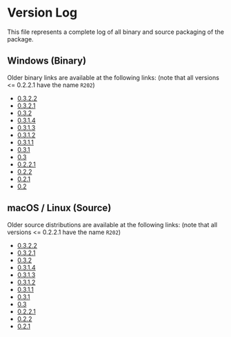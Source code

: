 # Version Log

This file represents a complete log of all binary and source packaging of the package. 

## Windows (Binary)

Older binary links are available at the following links: (note that all versions <= 0.2.2.1 have the name `R202`)

+ [0.3.2.2](https://github.com/frank113/cmu202/blob/41a6bbf120a3297c1c7fd60742d458edff903a54/cmu202_0.3.2.2.tgz)
+ [0.3.2.1](https://github.com/frank113/cmu202/blob/951d894e7902d9b19929df347d4ea502daebd983/cmu202_0.3.2.1.tgz)
+ [0.3.2](https://github.com/frank113/cmu202/blob/7db1a799e58c93fd7ca8709f633639c11b73520b/cmu202_0.3.2.tgz)
+ [0.3.1.4](https://github.com/frank113/cmu202/blob/2ef987c0414672101a856ed887e3a4b6378009cb/cmu202_0.3.1.4.tgz)
+ [0.3.1.3](https://github.com/frank113/cmu202/blob/090a471f065b4430f6530795cdffa4f254a655e2/cmu202_0.3.1.3.tgz)
+ [0.3.1.2](https://github.com/frank113/cmu202/blob/8cde21416db1511cbdfb6c99446ad0c62961a1b9/cmu202_0.3.1.2.tgz)
+ [0.3.1.1](https://github.com/frank113/cmu202/blob/0557b4ce3ebac89b82d00b51a71b8bda847b1965/cmu202_0.3.1.1.tgz)
+ [0.3.1](https://github.com/frank113/cmu202/blob/5f98a0e66150d556f3db869483ce1f1b64b6dcaa/cmu202_0.3.1.tgz)
+ [0.3](https://github.com/frank113/cmu202/blob/58ccfefeed47e55c1ab34c6aceccca389c7f8248/cmu202_0.3.tgz)
+ [0.2.2.1](https://github.com/frank113/cmu202/blob/8afbf1da221e93ec4246a91423ea9f797716b421/R202_0.2.2.1.tgz)
+ [0.2.2](https://github.com/frank113/cmu202/blob/c13632e8aa08dd885b350ec96d66be85b5167e16/R202_0.2.2.tgz)
+ [0.2.1](https://github.com/frank113/cmu202/blob/e0002b8a7b0e9981ed01d257c4d9c2f7d39cc3dd/R202_0.2.1.tgz)
+ [0.2](https://github.com/frank113/cmu202/blob/c2ffd608d5e71d4a354b86826188fd41a4d989f3/R202_0.2.0.tgz)

## macOS / Linux (Source)

Older source distributions are available at the following links: (note that all versions <= 0.2.2.1 have the name `R202`)

+ [0.3.2.2](https://github.com/frank113/cmu202/blob/41a6bbf120a3297c1c7fd60742d458edff903a54/cmu202_0.3.2.2.tar.gz)
+ [0.3.2.1](https://github.com/frank113/cmu202/blob/951d894e7902d9b19929df347d4ea502daebd983/cmu202_0.3.2.1.tar.gz)
+ [0.3.2](https://github.com/frank113/cmu202/blob/7db1a799e58c93fd7ca8709f633639c11b73520b/cmu202_0.3.2.tar.gz)
+ [0.3.1.4](https://github.com/frank113/cmu202/blob/2ef987c0414672101a856ed887e3a4b6378009cb/cmu202_0.3.1.4.tar.gz)
+ [0.3.1.3](https://github.com/frank113/cmu202/blob/090a471f065b4430f6530795cdffa4f254a655e2/cmu202_0.3.1.3.tar.gz)
+ [0.3.1.2](https://github.com/frank113/cmu202/blob/8cde21416db1511cbdfb6c99446ad0c62961a1b9/cmu202_0.3.1.2.tar.gz)
+ [0.3.1.1](https://github.com/frank113/cmu202/blob/0557b4ce3ebac89b82d00b51a71b8bda847b1965/cmu202_0.3.1.1.tar.gz)
+ [0.3.1](https://github.com/frank113/cmu202/blob/5f98a0e66150d556f3db869483ce1f1b64b6dcaa/cmu202_0.3.1.tar.gz)
+ [0.3](https://github.com/frank113/cmu202/blob/58ccfefeed47e55c1ab34c6aceccca389c7f8248/cmu202_0.3.tar.gz)
+ [0.2.2.1](https://github.com/frank113/cmu202/blob/8afbf1da221e93ec4246a91423ea9f797716b421/R202_0.2.2.1.tar.gz)
+ [0.2.2](https://github.com/frank113/cmu202/blob/c13632e8aa08dd885b350ec96d66be85b5167e16/R202_0.2.2.tar.gz)
+ [0.2.1](https://github.com/frank113/cmu202/blob/e0002b8a7b0e9981ed01d257c4d9c2f7d39cc3dd/R202_0.2.1.tar.gz)

